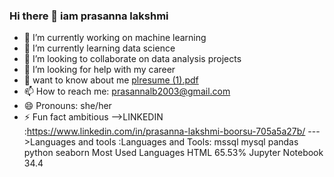 ### Hi there 👋 iam prasanna lakshmi

- 🔭 I’m currently working on machine learning
- 🌱 I’m currently learning data science
- 👯 I’m looking to collaborate on data analysis projects
- 🤔 I’m looking for help with my career
- 💬 want to know about me [plresume (1).pdf](https://github.com/prasannaboorsu/prasannaboorsu/files/13844133/plresume.1.pdf)
- 📫 How to reach me: prasannalb2003@gmail.com
- 😄 Pronouns: she/her
- ⚡ Fun fact ambitious
-->LINKEDIN :https://www.linkedin.com/in/prasanna-lakshmi-boorsu-705a5a27b/
--->Languages and tools :Languages and Tools:
mssql mysql pandas python seaborn
Most Used Languages
HTML 65.53%
Jupyter Notebook 34.4
